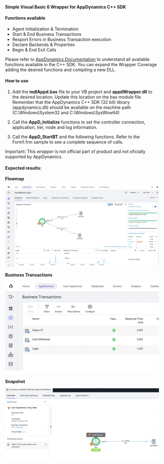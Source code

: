 #### Simple Visual Basic 6 Wrapper for AppDynamics C++ SDK

#### Functions available
* Agent Initialization & Termination
* Start & End Business Transactions
* Resport Errors in Business Transaction execution
* Declare Backends & Properties
* Begin & End Exit Calls

Please refer to [AppDynamics Documentation](https://docs.appdynamics.com/pages/viewpage.action?pageId=45486534) to understand all available functions available in the C++ SDK. You can expand the Wrapper Coverage adding the desired functions and compiling a new DLL.

#### How to use

1) Add the **mdlAppd.bas** file to your VB project and **appdWrapper.dll** to the desired location. Update this location on the bas module file. Remember that the AppDynamics C++ SDK (32 bit) library (appdynamics.dll) should be available on the machine path (C:\Windows\System32 and C:\Windows\SysWow64\)

2) Call the **AppD_Initialize** functions to set the controller connection, application, tier, node and log information.

3) Call the **AppD_StartBT** and the following functions. Refer to the Form1.frm sample to see a complete sequence of calls.


Important: This *wrapper* is not official part of product and not oficially supported by AppDynamics.

#### Expected results:

**Flowmap**

![Flowmap](https://raw.githubusercontent.com/luisredda/appd-cpp-vb6-wrapper/master/FlowmapVB6.jpeg)

**Business Transactions**

![BTs](https://raw.githubusercontent.com/luisredda/appd-cpp-vb6-wrapper/master/BTVB6.jpeg)

**Snapshot**

![Snapshot](https://raw.githubusercontent.com/luisredda/appd-cpp-vb6-wrapper/master/SnapshotVB6.jpeg)
